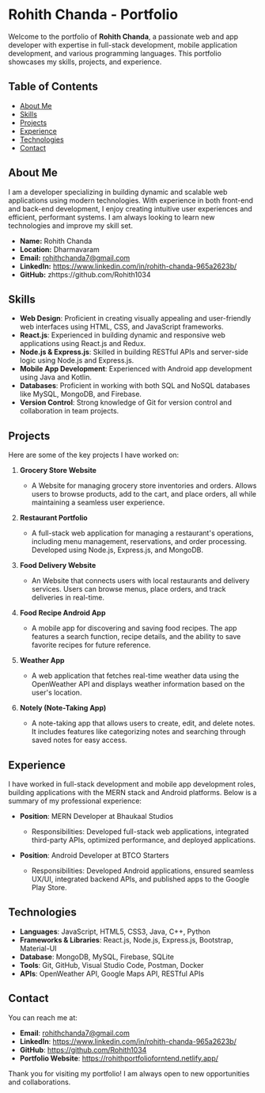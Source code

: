# Rohith Chanda - Portfolio

Welcome to the portfolio of **Rohith Chanda**, a passionate web and app developer with expertise in full-stack development, mobile application development, and various programming languages. This portfolio showcases my skills, projects, and experience.

## Table of Contents
- [About Me](#about-me)
- [Skills](#skills)
- [Projects](#projects)
- [Experience](#experience)
- [Technologies](#technologies)
- [Contact](#contact)

## About Me
I am a developer specializing in building dynamic and scalable web applications using modern technologies. With experience in both front-end and back-end development, I enjoy creating intuitive user experiences and efficient, performant systems. I am always looking to learn new technologies and improve my skill set.

- **Name:** Rohith Chanda
- **Location:** Dharmavaram
- **Email:** rohithchanda7@gmail.com
- **LinkedIn:** https://www.linkedin.com/in/rohith-chanda-965a2623b/
- **GitHub:** zhttps://github.com/Rohith1034

## Skills
- **Web Design**: Proficient in creating visually appealing and user-friendly web interfaces using HTML, CSS, and JavaScript frameworks.
- **React.js**: Experienced in building dynamic and responsive web applications using React.js and Redux.
- **Node.js & Express.js**: Skilled in building RESTful APIs and server-side logic using Node.js and Express.js.
- **Mobile App Development**: Experienced with Android app development using Java and Kotlin.
- **Databases**: Proficient in working with both SQL and NoSQL databases like MySQL, MongoDB, and Firebase.
- **Version Control**: Strong knowledge of Git for version control and collaboration in team projects.

## Projects
Here are some of the key projects I have worked on:

1. **Grocery Store Website**
   - A Website for managing grocery store inventories and orders. Allows users to browse products, add to the cart, and place orders, all while maintaining a seamless user experience.

2. **Restaurant Portfolio**
   - A full-stack web application for managing a restaurant's operations, including menu management, reservations, and order processing. Developed using Node.js, Express.js, and MongoDB.

3. **Food Delivery Website**
   - An Website that connects users with local restaurants and delivery services. Users can browse menus, place orders, and track deliveries in real-time.

4. **Food Recipe Android App**
   - A mobile app for discovering and saving food recipes. The app features a search function, recipe details, and the ability to save favorite recipes for future reference.

5. **Weather App**
   - A web application that fetches real-time weather data using the OpenWeather API and displays weather information based on the user's location.

6. **Notely (Note-Taking App)**
   - A note-taking app that allows users to create, edit, and delete notes. It includes features like categorizing notes and searching through saved notes for easy access.

## Experience
I have worked in full-stack development and mobile app development roles, building applications with the MERN stack and Android platforms. Below is a summary of my professional experience:

- **Position**: MERN Developer at Bhaukaal Studios
  - Responsibilities: Developed full-stack web applications, integrated third-party APIs, optimized performance, and deployed applications.
  
- **Position**: Android Developer at BTCO Starters
  - Responsibilities: Developed Android applications, ensured seamless UX/UI, integrated backend APIs, and published apps to the Google Play Store.

## Technologies
- **Languages**: JavaScript, HTML5, CSS3, Java, C++, Python
- **Frameworks & Libraries**: React.js, Node.js, Express.js, Bootstrap, Material-UI
- **Database**: MongoDB, MySQL, Firebase, SQLite
- **Tools**: Git, GitHub, Visual Studio Code, Postman, Docker
- **APIs**: OpenWeather API, Google Maps API, RESTful APIs

## Contact
You can reach me at:

- **Email**: rohithchanda7@gmail.com
- **LinkedIn**: https://www.linkedin.com/in/rohith-chanda-965a2623b/
- **GitHub**: https://github.com/Rohith1034
- **Portfolio Website**: https://rohithportfolioforntend.netlify.app/

Thank you for visiting my portfolio! I am always open to new opportunities and collaborations.
